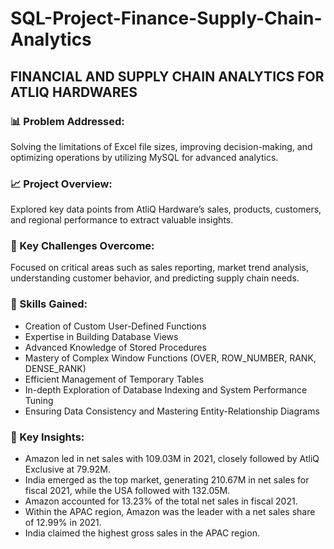 # SQL-Project-Finance-Supply-Chain-Analytics  
## FINANCIAL AND SUPPLY CHAIN ANALYTICS FOR ATLIQ HARDWARES

### 📊 Problem Addressed:
Solving the limitations of Excel file sizes, improving decision-making, and optimizing operations by utilizing MySQL for advanced analytics.

### 📈 Project Overview:
Explored key data points from AtliQ Hardware’s sales, products, customers, and regional performance to extract valuable insights.

### 🎯 Key Challenges Overcome:
Focused on critical areas such as sales reporting, market trend analysis, understanding customer behavior, and predicting supply chain needs.

### 🔑 Skills Gained:
- Creation of Custom User-Defined Functions
- Expertise in Building Database Views
- Advanced Knowledge of Stored Procedures
- Mastery of Complex Window Functions (OVER, ROW_NUMBER, RANK, DENSE_RANK)
- Efficient Management of Temporary Tables
- In-depth Exploration of Database Indexing and System Performance Tuning
- Ensuring Data Consistency and Mastering Entity-Relationship Diagrams

### 🔄 Key Insights:
- Amazon led in net sales with 109.03M in 2021, closely followed by AtliQ Exclusive at 79.92M.
- India emerged as the top market, generating 210.67M in net sales for fiscal 2021, while the USA followed with 132.05M.
- Amazon accounted for 13.23% of the total net sales in fiscal 2021.
- Within the APAC region, Amazon was the leader with a net sales share of 12.99% in 2021.
- India claimed the highest gross sales in the APAC region.
